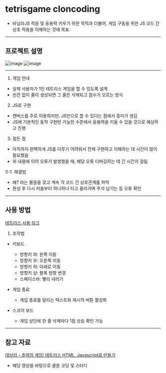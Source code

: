 # tetrisgame cloncoding
- 바닐라JS 적응 및 응용력 키우기 위한 목적과 더불어, 게임 구동을 위한 JS 코드 간 상호 작용을 이해하는 것에 목표.
---
## 프로젝트 설명
![image](https://github.com/SeojoonH/tetrisgame/assets/119559363/e1e632e9-bd52-4f5d-99ff-2ace15a75579)
![image](https://postfiles.pstatic.net/MjAyMzA3MDdfMTk2/MDAxNjg4NzE4MzIwOTUz.6O-_Vj8fMYdXdmJc1fE_8iSkMBJOx3c6ESB9dGWUNZcg.kMwHNvGqyfNCjTg86GQBjhtFBuPnAeQI3NrXRo__tMog.PNG.seojoonspick/%EC%8A%A4%ED%81%AC%EB%A6%B0%EC%83%B7_2023-07-07_%EC%98%A4%ED%9B%84_5.23.59.png?type=w966)

---
1. 게임 안내

- 실제 사용자가 1인 테트리스 게임을 할 수 있도록 설계
- 빈칸 없이 줄이 생성되면 그 줄은 삭제되고 점수가 오르는 방식

2. JS로 구현
- 캔버스를 주로 이용하지만, JS만으로 할 수 있다는 점에서 흥미가 생김
- JS에 기본적인 동작 구현만 가능한 수준에서 응용력을 키울 수 있을 것으로 예상하고 진행

3. 힘든 점
- 아직까지 완벽하게 JS를 다루기 어려워서 전체 구현하고 이해하는 데 시간이 많이 필요했음
- 위 내용에 이어 오류가 발생했을 때, 해당 오류 디버깅하는 데 긴 시간이 걸림

3-1. 헤결법
- 왜? 라는 물음을 갖고 계속 각 코드 간 상호관계를 파악
- 완성 후 다시 처음부터 하나하나 타고 올라가며 주석 남기는 등 오류 확인

---
## 사용 방법
[테트리스 사용 링크](https://seojoonh.github.io/tetrisgame/)
1. 조작법
- 키보드
  - 방향키 좌: 왼쪽 이동
  - 방향키 우: 오른쪽 이동
  - 방향키 하: 아래로 이동
  - 방향키 상: 블록 방향 변경
  - 스페이스바: 빨리 내리기

- 게임 종료
  - 게임 종료를 알리는 텍스트와 재시작 버튼 활성화

- 스코어 보드
  - 게임 상단에 한 줄 삭제마다 1점 상승 확인 가능

---
## 참고 자료
[데브리 - 추억의 게임! 테트리스 HTML, Javascript로 만들기](https://www.youtube.com/watch?v=1lNy2mhvLFk)

- 해당 영상을 바탕으로 클론 코딩 및 스터디

